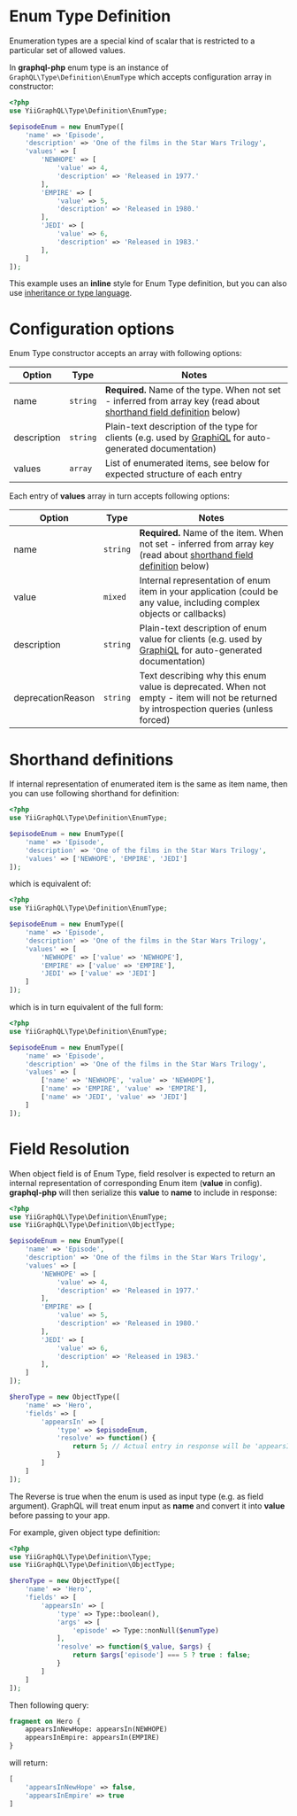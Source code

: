 # Enum Type Definition
Enumeration types are a special kind of scalar that is restricted to a particular set 
of allowed values. 

In **graphql-php** enum type is an instance of `GraphQL\Type\Definition\EnumType` 
which accepts configuration array in constructor:

```php
<?php
use YiiGraphQL\Type\Definition\EnumType;

$episodeEnum = new EnumType([
    'name' => 'Episode',
    'description' => 'One of the films in the Star Wars Trilogy',
    'values' => [
        'NEWHOPE' => [
            'value' => 4,
            'description' => 'Released in 1977.'
        ],
        'EMPIRE' => [
            'value' => 5,
            'description' => 'Released in 1980.'
        ],
        'JEDI' => [
            'value' => 6,
            'description' => 'Released in 1983.'
        ],
    ]
]);
```

This example uses an **inline** style for Enum Type definition, but you can also use
[inheritance or type language](index.md#type-definition-styles).

# Configuration options
Enum Type constructor accepts an array with following options:

Option | Type | Notes
------ | ---- | -----
name | `string` | **Required.** Name of the type. When not set - inferred from array key (read about [shorthand field definition](#shorthand-definitions) below)
description | `string` | Plain-text description of the type for clients (e.g. used by [GraphiQL](https://github.com/graphql/graphiql) for auto-generated documentation)
values | `array` | List of enumerated items, see below for expected structure of each entry

Each entry of **values** array in turn accepts following options:

Option | Type | Notes
------ | ---- | -----
name | `string` | **Required.** Name of the item. When not set - inferred from array key (read about [shorthand field definition](#shorthand-definitions) below)
value | `mixed` | Internal representation of enum item in your application (could be any value, including complex objects or callbacks)
description | `string` | Plain-text description of enum value for clients (e.g. used by [GraphiQL](https://github.com/graphql/graphiql) for auto-generated documentation)
deprecationReason | `string` | Text describing why this enum value is deprecated. When not empty - item will not be returned by introspection queries (unless forced)


# Shorthand definitions
If internal representation of enumerated item is the same as item name, then you can use
following shorthand for definition:

```php
<?php
use YiiGraphQL\Type\Definition\EnumType;

$episodeEnum = new EnumType([
    'name' => 'Episode',
    'description' => 'One of the films in the Star Wars Trilogy',
    'values' => ['NEWHOPE', 'EMPIRE', 'JEDI']
]);
```

which is equivalent of:
```php
<?php
use YiiGraphQL\Type\Definition\EnumType;

$episodeEnum = new EnumType([
    'name' => 'Episode',
    'description' => 'One of the films in the Star Wars Trilogy',
    'values' => [
        'NEWHOPE' => ['value' => 'NEWHOPE'], 
        'EMPIRE' => ['value' => 'EMPIRE'], 
        'JEDI' => ['value' => 'JEDI']
    ]
]);
```

which is in turn equivalent of the full form:

```php
<?php
use YiiGraphQL\Type\Definition\EnumType;

$episodeEnum = new EnumType([
    'name' => 'Episode',
    'description' => 'One of the films in the Star Wars Trilogy',
    'values' => [
        ['name' => 'NEWHOPE', 'value' => 'NEWHOPE'], 
        ['name' => 'EMPIRE', 'value' => 'EMPIRE'], 
        ['name' => 'JEDI', 'value' => 'JEDI']
    ]
]);
```

# Field Resolution
When object field is of Enum Type, field resolver is expected to return an internal 
representation of corresponding Enum item (**value** in config). **graphql-php** will 
then serialize this **value** to **name** to include in response:

```php
<?php
use YiiGraphQL\Type\Definition\EnumType;
use YiiGraphQL\Type\Definition\ObjectType;

$episodeEnum = new EnumType([
    'name' => 'Episode',
    'description' => 'One of the films in the Star Wars Trilogy',
    'values' => [
        'NEWHOPE' => [
            'value' => 4,
            'description' => 'Released in 1977.'
        ],
        'EMPIRE' => [
            'value' => 5,
            'description' => 'Released in 1980.'
        ],
        'JEDI' => [
            'value' => 6,
            'description' => 'Released in 1983.'
        ],
    ]
]);

$heroType = new ObjectType([
    'name' => 'Hero',
    'fields' => [
        'appearsIn' => [
            'type' => $episodeEnum,
            'resolve' => function() {
                return 5; // Actual entry in response will be 'appearsIn' => 'EMPIRE'
            }
        ]
    ]
]);
```

The Reverse is true when the enum is used as input type (e.g. as field argument). 
GraphQL will treat enum input as **name** and convert it into **value** before passing to your app.

For example, given object type definition:
```php
<?php
use YiiGraphQL\Type\Definition\Type;
use YiiGraphQL\Type\Definition\ObjectType;

$heroType = new ObjectType([
    'name' => 'Hero',
    'fields' => [
        'appearsIn' => [
            'type' => Type::boolean(),
            'args' => [
                'episode' => Type::nonNull($enumType)
            ],
            'resolve' => function($_value, $args) {
                return $args['episode'] === 5 ? true : false; 
            }
        ]
    ]
]);
```

Then following query:
```graphql
fragment on Hero {
    appearsInNewHope: appearsIn(NEWHOPE)
    appearsInEmpire: appearsIn(EMPIRE)
}
```
will return:
```php
[
    'appearsInNewHope' => false,
    'appearsInEmpire' => true
]
```
